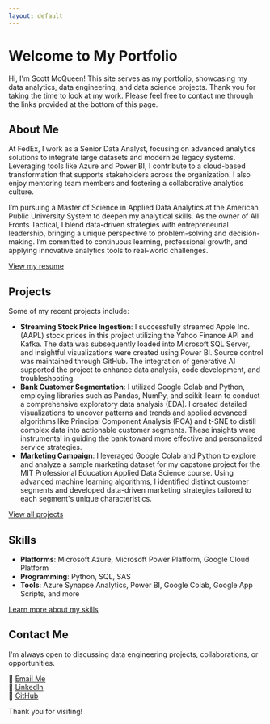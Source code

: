 ```yaml
---
layout: default
---
```


# **Welcome to My Portfolio**

Hi, I'm Scott McQueen! This site serves as my portfolio, showcasing my data analytics, data engineering, and data science projects. Thank you for taking the time to look at my work. Please feel free to contact me through the links provided at the bottom of this page.

## **About Me**
At FedEx, I work as a Senior Data Analyst, focusing on advanced analytics solutions to integrate large datasets and modernize legacy systems. Leveraging tools like Azure and Power BI, I contribute to a cloud-based transformation that supports stakeholders across the organization. I also enjoy mentoring team members and fostering a collaborative analytics culture.

I’m pursuing a Master of Science in Applied Data Analytics at the American Public University System to deepen my analytical skills. As the owner of All Fronts Tactical, I blend data-driven strategies with entrepreneurial leadership, bringing a unique perspective to problem-solving and decision-making. I’m committed to continuous learning, professional growth, and applying innovative analytics tools to real-world challenges.

[View my resume](/resume/)

## **Projects**
Some of my recent projects include:
- **Streaming Stock Price Ingestion**: I successfully streamed Apple Inc. (AAPL) stock prices in this project utilizing the Yahoo Finance API and Kafka. The data was subsequently loaded into Microsoft SQL Server, and insightful visualizations were created using Power BI. Source control was maintained through GitHub. The integration of generative AI supported the project to enhance data analysis, code development, and troubleshooting.
- **Bank Customer Segmentation**: I utilized Google Colab and Python, employing libraries such as Pandas, NumPy, and scikit-learn to conduct a comprehensive exploratory data analysis (EDA). I created detailed visualizations to uncover patterns and trends and applied advanced algorithms like Principal Component Analysis (PCA) and t-SNE to distill complex data into actionable customer segments. These insights were instrumental in guiding the bank toward more effective and personalized service strategies.
- **Marketing Campaign**: I leveraged Google Colab and Python to explore and analyze a sample marketing dataset for my capstone project for the MIT Professional Education Applied Data Science course. Using advanced machine learning algorithms, I identified distinct customer segments and developed data-driven marketing strategies tailored to each segment's unique characteristics.

[View all projects](/projects/)

## **Skills**
- **Platforms**: Microsoft Azure, Microsoft Power Platform, Google Cloud Platform
- **Programming**: Python, SQL, SAS
- **Tools**: Azure Synapse Analytics, Power BI, Google Colab, Google App Scripts, and more

[Learn more about my skills](/skills/)

## **Contact Me**
I'm always open to discussing data engineering projects, collaborations, or opportunities.  

📧 [Email Me](mailto:scottmcqueen2023@gmail.com)  
🔗 [LinkedIn](https://www.linkedin.com/in/smmcqueen/)  
🐙 [GitHub](https://github.com/SMcQueen2023/)  

Thank you for visiting!
